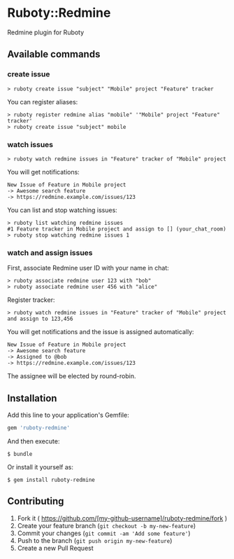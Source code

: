# Ruboty::Redmine

Redmine plugin for Ruboty

## Available commands

### create issue

```
> ruboty create issue "subject" "Mobile" project "Feature" tracker
```

You can register aliases:

```
> ruboty register redmine alias "mobile" '"Mobile" project "Feature" tracker'
> ruboty create issue "subject" mobile
```

### watch issues

```
> ruboty watch redmine issues in "Feature" tracker of "Mobile" project
```

You will get notifications:

```
New Issue of Feature in Mobile project
-> Awesome search feature
-> https://redmine.example.com/issues/123
```

You can list and stop watching issues:

```
> ruboty list watching redmine issues
#1 Feature tracker in Mobile project and assign to [] (your_chat_room)
> ruboty stop watching redmine issues 1
```

### watch and assign issues

First, associate Redmine user ID with your name in chat:

```
> ruboty associate redmine user 123 with "bob"
> ruboty associate redmine user 456 with "alice"
```

Register tracker:

```
> ruboty watch redmine issues in "Feature" tracker of "Mobile" project and assign to 123,456
```

You will get notifications and the issue is assigned automatically:

```
New Issue of Feature in Mobile project
-> Awesome search feature
-> Assigned to @bob
-> https://redmine.example.com/issues/123
```

The assignee will be elected by round-robin.

## Installation

Add this line to your application's Gemfile:

```ruby
gem 'ruboty-redmine'
```

And then execute:

    $ bundle

Or install it yourself as:

    $ gem install ruboty-redmine

## Contributing

1. Fork it ( https://github.com/[my-github-username]/ruboty-redmine/fork )
2. Create your feature branch (`git checkout -b my-new-feature`)
3. Commit your changes (`git commit -am 'Add some feature'`)
4. Push to the branch (`git push origin my-new-feature`)
5. Create a new Pull Request
